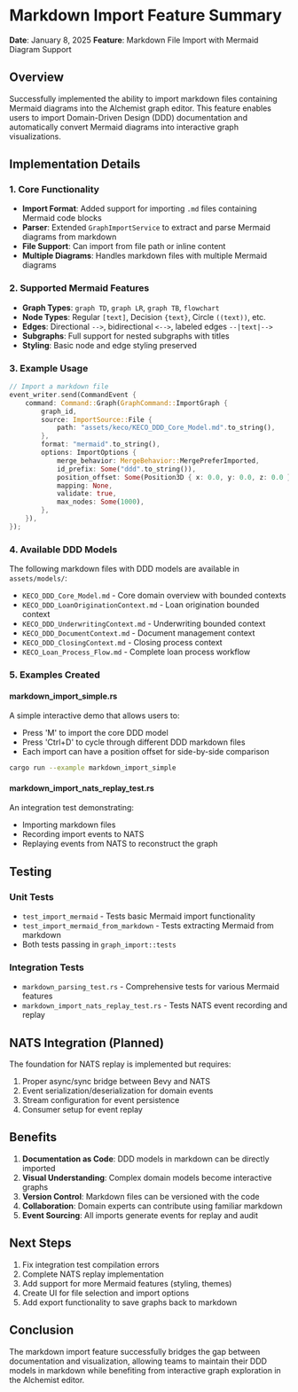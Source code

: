 # Markdown Import Feature Summary

**Date**: January 8, 2025
**Feature**: Markdown File Import with Mermaid Diagram Support

## Overview

Successfully implemented the ability to import markdown files containing Mermaid diagrams into the Alchemist graph editor. This feature enables users to import Domain-Driven Design (DDD) documentation and automatically convert Mermaid diagrams into interactive graph visualizations.

## Implementation Details

### 1. Core Functionality
- **Import Format**: Added support for importing `.md` files containing Mermaid code blocks
- **Parser**: Extended `GraphImportService` to extract and parse Mermaid diagrams from markdown
- **File Support**: Can import from file path or inline content
- **Multiple Diagrams**: Handles markdown files with multiple Mermaid diagrams

### 2. Supported Mermaid Features
- **Graph Types**: `graph TD`, `graph LR`, `graph TB`, `flowchart`
- **Node Types**: Regular `[text]`, Decision `{text}`, Circle `((text))`, etc.
- **Edges**: Directional `-->`, bidirectional `<-->`, labeled edges `--|text|-->`
- **Subgraphs**: Full support for nested subgraphs with titles
- **Styling**: Basic node and edge styling preserved

### 3. Example Usage

```rust
// Import a markdown file
event_writer.send(CommandEvent {
    command: Command::Graph(GraphCommand::ImportGraph {
        graph_id,
        source: ImportSource::File {
            path: "assets/keco/KECO_DDD_Core_Model.md".to_string(),
        },
        format: "mermaid".to_string(),
        options: ImportOptions {
            merge_behavior: MergeBehavior::MergePreferImported,
            id_prefix: Some("ddd".to_string()),
            position_offset: Some(Position3D { x: 0.0, y: 0.0, z: 0.0 }),
            mapping: None,
            validate: true,
            max_nodes: Some(1000),
        },
    }),
});
```

### 4. Available DDD Models
The following markdown files with DDD models are available in `assets/models/`:
- `KECO_DDD_Core_Model.md` - Core domain overview with bounded contexts
- `KECO_DDD_LoanOriginationContext.md` - Loan origination bounded context
- `KECO_DDD_UnderwritingContext.md` - Underwriting bounded context
- `KECO_DDD_DocumentContext.md` - Document management context
- `KECO_DDD_ClosingContext.md` - Closing process context
- `KECO_Loan_Process_Flow.md` - Complete loan process workflow

### 5. Examples Created

#### markdown_import_simple.rs
A simple interactive demo that allows users to:
- Press 'M' to import the core DDD model
- Press 'Ctrl+D' to cycle through different DDD markdown files
- Each import can have a position offset for side-by-side comparison

```bash
cargo run --example markdown_import_simple
```

#### markdown_import_nats_replay_test.rs
An integration test demonstrating:
- Importing markdown files
- Recording import events to NATS
- Replaying events from NATS to reconstruct the graph

## Testing

### Unit Tests
- `test_import_mermaid` - Tests basic Mermaid import functionality
- `test_import_mermaid_from_markdown` - Tests extracting Mermaid from markdown
- Both tests passing in `graph_import::tests`

### Integration Tests
- `markdown_parsing_test.rs` - Comprehensive tests for various Mermaid features
- `markdown_import_nats_replay_test.rs` - Tests NATS event recording and replay

## NATS Integration (Planned)

The foundation for NATS replay is implemented but requires:
1. Proper async/sync bridge between Bevy and NATS
2. Event serialization/deserialization for domain events
3. Stream configuration for event persistence
4. Consumer setup for event replay

## Benefits

1. **Documentation as Code**: DDD models in markdown can be directly imported
2. **Visual Understanding**: Complex domain models become interactive graphs
3. **Version Control**: Markdown files can be versioned with the code
4. **Collaboration**: Domain experts can contribute using familiar markdown
5. **Event Sourcing**: All imports generate events for replay and audit

## Next Steps

1. Fix integration test compilation errors
2. Complete NATS replay implementation
3. Add support for more Mermaid features (styling, themes)
4. Create UI for file selection and import options
5. Add export functionality to save graphs back to markdown

## Conclusion

The markdown import feature successfully bridges the gap between documentation and visualization, allowing teams to maintain their DDD models in markdown while benefiting from interactive graph exploration in the Alchemist editor.
